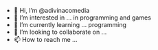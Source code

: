 - 👋 Hi, I’m @adivinacomedia
- 👀 I’m interested in ... in programming and games
- 🌱 I’m currently learning ... programming
- 💞️ I’m looking to collaborate on ...
- 📫 How to reach me ...

<!---
adivinacomedia/adivinacomedia is a ✨ special ✨ repository because its `README.md` (this file) appears on your GitHub profile.
You can click the Preview link to take a look at your changes.
--->
